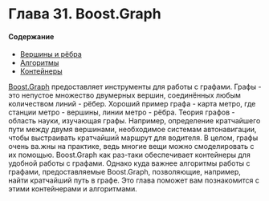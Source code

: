 # Глава 31.  Boost.Graph

#### Содержание
* [Вершины и рёбра](../blob/master/Algorithms.md)
* [Алгоритмы](../blob/master/Vertices_and_Edges.md)
* [Контейнеры](#containers)

[Boost.Graph](http://www.boost.org/doc/libs/1_61_0/libs/graph/doc/index.html) предоставляет инструменты для работы с графами. Графы - это непустое множество двумерных вершин, соединённых любым количеством линий - рёбер. Хороший пример графа - карта метро, где станции метро - вершины, линии метро - рёбра.
Теория графов - область науки, изучающая графы. Например, определение кратчайшего пути между двумя вершинами, необходимое системам автонавигации, чтобы выстраивать кратчайший маршрут для водителя. В целом, графы очень ва.жны на практике, ведь многие вещи можно смоделировать с их помощью.
Boost.Graph как раз-таки обеспечивает контейнеры для удобной работы с графами. Однако куда важнее алгоритмы работы с графами, предоставляемые Boost.Graph, позволяющие, например, найти кратчайший путь в графе. Это глава поможет вам познакомится с этими контейнерами и алгоритмами.
